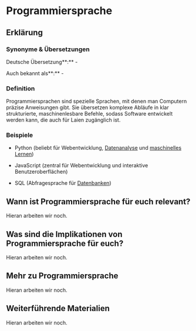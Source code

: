 # Programmiersprache
## Erklärung

### Synonyme & Übersetzungen

Deutsche Übersetzung**:** -

Auch bekannt als**:** -

### Definition

Programmiersprachen sind spezielle Sprachen, mit denen man Computern präzise Anweisungen gibt. Sie übersetzen komplexe Abläufe in klar strukturierte, maschinenlesbare Befehle, sodass Software entwickelt werden kann, die auch für Laien zugänglich ist.

### Beispiele

- Python (beliebt für Webentwicklung, [Datenanalyse](https://civic-data.de/selbstlernmaterial/#datenanalyse) und [maschinelles Lernen](https://civic-data.de/selbstlernmaterial/#ml))

- JavaScript (zentral für Webentwicklung und interaktive Benutzeroberflächen)

- SQL (Abfragesprache für [Datenbanken](https://civic-data.de/selbstlernmaterial/#datenbank))

  
## Wann ist Programmiersprache für euch relevant?
Hieran arbeiten wir noch.

## Was sind die Implikationen von Programmiersprache für euch? 
Hieran arbeiten wir noch.

## Mehr zu Programmiersprache   
Hieran arbeiten wir noch.

## Weiterführende Materialien
Hieran arbeiten wir noch.

